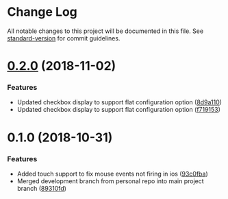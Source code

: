 # Change Log

All notable changes to this project will be documented in this file. See [standard-version](https://github.com/conventional-changelog/standard-version) for commit guidelines.

<a name="0.2.0"></a>
# [0.2.0](https://github.com/bloombergbna/fishtank-vue-treeselect/compare/v0.1.0...v0.2.0) (2018-11-02)


### Features

* Updated checkbox display to support flat configuration option ([8d9a110](https://github.com/bloombergbna/fishtank-vue-treeselect/commit/8d9a110))
* Updated checkbox display to support flat configuration option ([f719153](https://github.com/bloombergbna/fishtank-vue-treeselect/commit/f719153))



<a name="0.1.0"></a>
# 0.1.0 (2018-10-31)


### Features

* Added touch support to fix mouse events not firing in ios ([93c0fba](https://github.com/bloombergbna/fishtank-vue-treeselect/commit/93c0fba))
* Merged development branch from personal repo into main project branch ([89310fd](https://github.com/bloombergbna/fishtank-vue-treeselect/commit/89310fd))

